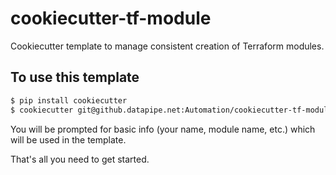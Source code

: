 # cookiecutter-tf-module

Cookiecutter template to manage consistent creation of Terraform modules.

## To use this template

```bash
$ pip install cookiecutter
$ cookiecutter git@github.datapipe.net:Automation/cookiecutter-tf-module.git
```

You will be prompted for basic info (your name, module name, etc.) which will be used in the template.

That's all you need to get started.
